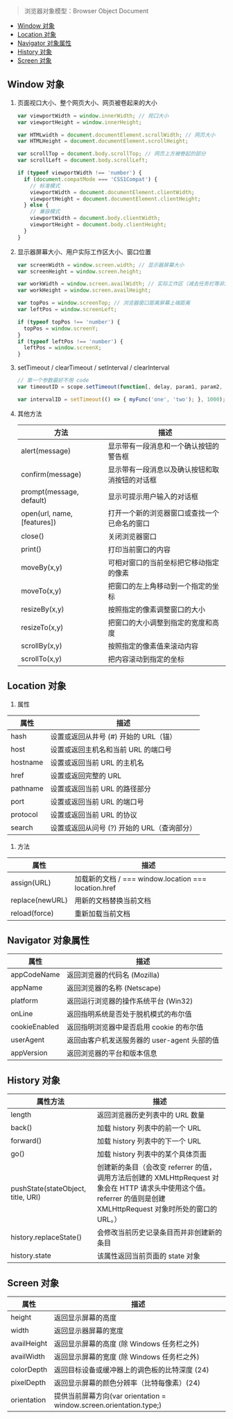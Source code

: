 > 浏览器对象模型：Browser Object Document

<!-- TOC depthTo:2 -->

- [Window 对象](#window-对象)
- [Location 对象](#location-对象)
- [Navigator 对象属性](#navigator-对象属性)
- [History 对象](#history-对象)
- [Screen 对象](#screen-对象)

<!-- /TOC -->

## Window 对象

1. 页面视口大小、整个网页大小、网页被卷起来的大小

   ```js
   var viewportWidth = window.innerWidth; // 视口大小
   var viewportHeight = window.innerHeight;

   var HTMLwidth = document.documentElement.scrollWidth; // 网页大小
   var HTMLHeight = document.documentElement.scrollHeight;

   var scrollTop = document.body.scrollTop; // 网页上方被卷起的部分
   var scrollLeft = document.body.scrollLeft;

   if (typeof viewportWidth !== 'number') {
     if (document.compatMode === 'CSS1Compat') {
       // 标准模式
       viewportWidth = document.documentElement.clientWidth;
       viewportHeight = document.documentElement.clientHeight;
     } else {
       // 兼容模式
       viewportWidth = document.body.clientWidth;
       viewportHeight = document.body.clientHeight;
     }
   }
   ```

1. 显示器屏幕大小、用户实际工作区大小、窗口位置

   ```js
   var screenWidth = window.screen.width; // 显示器屏幕大小
   var screenHeight = window.screen.height;

   var workWidth = window.screen.availWidth; // 实际工作区（减去任务栏等非工作区模块大小）
   var workHeight = window.screen.availHeight;

   var topPos = window.screenTop; // 浏览器窗口距离屏幕上端距离
   var leftPos = window.screenLeft;

   if (typeof topPos !== 'number') {
     topPos = window.screenY;
   }
   if (typeof leftPos !== 'number') {
     leftPos = window.screenX;
   }
   ```

1. setTimeout / clearTimeout / setInterval / clearInterval

   ```js
   // 第一个参数最好不用 code
   var timeoutID = scope.setTimeout(function[, delay, param1, param2, ...]);

   var intervalID = setTimeout(() => { myFunc('one', 'two'); }, 1000);
   ```

1. 其他方法

   | 方法                        | 描述                                           |
   | --------------------------- | ---------------------------------------------- |
   | alert(message)              | 显示带有一段消息和一个确认按钮的警告框         |
   | confirm(message)            | 显示带有一段消息以及确认按钮和取消按钮的对话框 |
   | prompt(message, default)    | 显示可提示用户输入的对话框                     |
   | open(url, name, [features]) | 打开一个新的浏览器窗口或查找一个已命名的窗口   |
   | close()                     | 关闭浏览器窗口                                 |
   | print()                     | 打印当前窗口的内容                             |
   | moveBy(x,y)                 | 可相对窗口的当前坐标把它移动指定的像素         |
   | moveTo(x,y)                 | 把窗口的左上角移动到一个指定的坐标             |
   | resizeBy(x,y)               | 按照指定的像素调整窗口的大小                   |
   | resizeTo(x,y)               | 把窗口的大小调整到指定的宽度和高度             |
   | scrollBy(x,y)               | 按照指定的像素值来滚动内容                     |
   | scrollTo(x,y)               | 把内容滚动到指定的坐标                         |

## Location 对象

1. 属性

| 属性     | 描述                                        |
| -------- | ------------------------------------------- |
| hash     | 设置或返回从井号 (#) 开始的 URL（锚）       |
| host     | 设置或返回主机名和当前 URL 的端口号         |
| hostname | 设置或返回当前 URL 的主机名                 |
| href     | 设置或返回完整的 URL                        |
| pathname | 设置或返回当前 URL 的路径部分               |
| port     | 设置或返回当前 URL 的端口号                 |
| protocol | 设置或返回当前 URL 的协议                   |
| search   | 设置或返回从问号 (?) 开始的 URL（查询部分） |

1. 方法

| 属性            | 描述                                                 |
| --------------- | ---------------------------------------------------- |
| assign(URL)     | 加载新的文档 / === window.location === location.href |
| replace(newURL) | 用新的文档替换当前文档                               |
| reload(force)   | 重新加载当前文档                                     |

## Navigator 对象属性

| 属性          | 描述                                         |
| ------------- | -------------------------------------------- |
| appCodeName   | 返回浏览器的代码名 (Mozilla)                 |
| appName       | 返回浏览器的名称 (Netscape)                  |
| platform      | 返回运行浏览器的操作系统平台 (Win32)         |
| onLine        | 返回指明系统是否处于脱机模式的布尔值         |
| cookieEnabled | 返回指明浏览器中是否启用 cookie 的布尔值     |
| userAgent     | 返回由客户机发送服务器的 user-agent 头部的值 |
| appVersion    | 返回浏览器的平台和版本信息                   |

## History 对象

| 属性方法                           | 描述                                                                                                                                                                   |
| ---------------------------------- | ---------------------------------------------------------------------------------------------------------------------------------------------------------------------- |
| length                             | 返回浏览器历史列表中的 URL 数量                                                                                                                                        |
| back()                             | 加载 history 列表中的前一个 URL                                                                                                                                        |
| forward()                          | 加载 history 列表中的下一个 URL                                                                                                                                        |
| go()                               | 加载 history 列表中的某个具体页面                                                                                                                                      |
| pushState(stateObject, title, URI) | 创建新的条目（会改变 referrer 的值，调用方法后创建的 XMLHttpRequest 对象会在 HTTP 请求头中使用这个值。 referrer 的值则是创建 XMLHttpRequest 对象时所处的窗口的 URL。） |
| history.replaceState()             | 会修改当前历史记录条目而并非创建新的条目                                                                                                                               |
| history.state                      | 该属性返回当前页面的 state 对象                                                                                                                                        |

## Screen 对象

| 属性        | 描述                                                                |
| ----------- | ------------------------------------------------------------------- |
| height      | 返回显示屏幕的高度                                                  |
| width       | 返回显示器屏幕的宽度                                                |
| availHeight | 返回显示屏幕的高度 (除 Windows 任务栏之外)                          |
| availWidth  | 返回显示屏幕的宽度 (除 Windows 任务栏之外)                          |
| colorDepth  | 返回目标设备或缓冲器上的调色板的比特深度 (24)                       |
| pixelDepth  | 返回显示屏幕的颜色分辨率（比特每像素）(24)                          |
| orientation | 提供当前屏幕方向(var orientation = window.screen.orientation.type;) |
